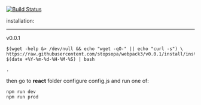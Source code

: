[![Build Status](https://travis-ci.org/stopsopa/webpack3.svg?branch=master)](https://travis-ci.org/stopsopa/webpack3)


installation:
___
    
v0.0.1

    $(wget -help &> /dev/null && echo "wget -qO-" || echo "curl -s") \
    https://raw.githubusercontent.com/stopsopa/webpack3/v0.0.1/install/install.sh?$(date +%Y-%m-%d-%H-%M-%S) | bash
    
    .
    
        
then go to **react** folder configure config.js and run one of:
    
    npm run dev
    npm run prod
    